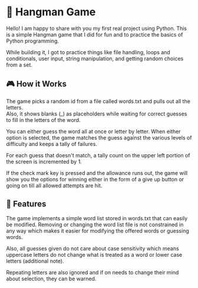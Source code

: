 # 🐍 Hangman Game  

Hello! I am happy to share with you my first real project using Python. This is a simple Hangman game that I did for fun and to practice the basics of Python programming.  

While building it, I got to practice things like file handling, loops and conditionals, user input, string manipulation, and getting random choices from a set.  

## 🎮 How it Works  

The game picks a random id from a file called words.txt and pulls out all the letters.  
Also, it shows blanks (_) as placeholders while waiting for correct guesses to fill in the letters of the word.  

You can either guess the word all at once or letter by letter. When either option is selected, the game matches the guess against the various levels of difficulty and keeps a tally of failures.  

For each guess that doesn't match, a tally count on the upper left portion of the screen is incremented by 1.  

If the check mark key is pressed and the allowance runs out, the game will show you the options for winning either in the form of a give up button or going on till all allowed attempts are hit.  

## 🧠 Features  

The game implements a simple word list stored in words.txt that can easily be modified. Removing or changing the word list file is not constrained in any way which makes it easier for modifying the offered words or guessing words.  

Also, all guesses given do not care about case sensitivity which means uppercase letters do not change what is treated as a word or lower case letters (additional note).  

Repeating letters are also ignored and if on needs to change their mind about selection, they can be warned.

